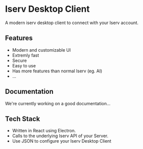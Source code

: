 # Iserv Desktop Client

A modern iserv desktop client to connect with your Iserv account.

## Features

- Modern and customizable UI
- Extremly fast
- Secure
- Easy to use
- Has more features than normal Iserv (eg. AI)
- ...

## Documentation

We're currently working on a good documentation...

## Tech Stack

- Written in React using Electron.
- Calls to the underlying Iserv API of your Server.
- Use JSON to configure your Iserv Desktop Client
